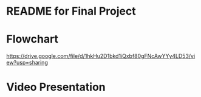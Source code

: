 # README for Final Project
# Flowchart
<https://drive.google.com/file/d/1hkHu2D1bkd1iQxbf80gFNcAwYYy4LD53/view?usp=sharing>
# Video Presentation
<a href ="https://youtu.be/DptD5mxASO8">
